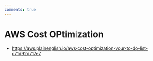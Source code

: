 ```yaml
---
comments: true
---
```


# AWS Cost OPtimization

- https://aws.plainenglish.io/aws-cost-optimization-your-to-do-list-c71d92d717e7